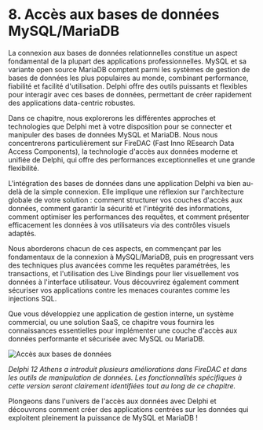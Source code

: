 # 8. Accès aux bases de données MySQL/MariaDB

La connexion aux bases de données relationnelles constitue un aspect fondamental de la plupart des applications professionnelles. MySQL et sa variante open source MariaDB comptent parmi les systèmes de gestion de bases de données les plus populaires au monde, combinant performance, fiabilité et facilité d'utilisation. Delphi offre des outils puissants et flexibles pour interagir avec ces bases de données, permettant de créer rapidement des applications data-centric robustes.

Dans ce chapitre, nous explorerons les différentes approches et technologies que Delphi met à votre disposition pour se connecter et manipuler des bases de données MySQL et MariaDB. Nous nous concentrerons particulièrement sur FireDAC (Fast Inno REsearch Data Access Components), la technologie d'accès aux données moderne et unifiée de Delphi, qui offre des performances exceptionnelles et une grande flexibilité.

L'intégration des bases de données dans une application Delphi va bien au-delà de la simple connexion. Elle implique une réflexion sur l'architecture globale de votre solution : comment structurer vos couches d'accès aux données, comment garantir la sécurité et l'intégrité des informations, comment optimiser les performances des requêtes, et comment présenter efficacement les données à vos utilisateurs via des contrôles visuels adaptés.

Nous aborderons chacun de ces aspects, en commençant par les fondamentaux de la connexion à MySQL/MariaDB, puis en progressant vers des techniques plus avancées comme les requêtes paramétrées, les transactions, et l'utilisation des Live Bindings pour lier visuellement vos données à l'interface utilisateur. Vous découvrirez également comment sécuriser vos applications contre les menaces courantes comme les injections SQL.

Que vous développiez une application de gestion interne, un système commercial, ou une solution SaaS, ce chapitre vous fournira les connaissances essentielles pour implémenter une couche d'accès aux données performante et sécurisée avec MySQL ou MariaDB.

![Accès aux bases de données](https://placeholder-for-database-access.com/image.png)

*Delphi 12 Athens a introduit plusieurs améliorations dans FireDAC et dans les outils de manipulation de données. Les fonctionnalités spécifiques à cette version seront clairement identifiées tout au long de ce chapitre.*

Plongeons dans l'univers de l'accès aux données avec Delphi et découvrons comment créer des applications centrées sur les données qui exploitent pleinement la puissance de MySQL et MariaDB !
